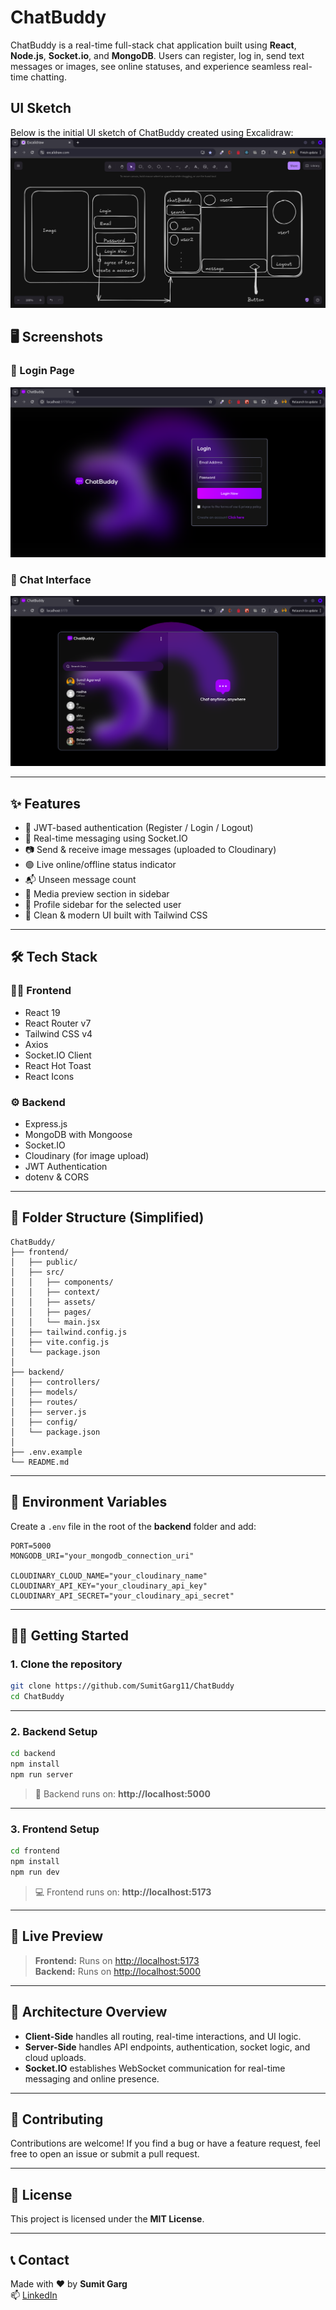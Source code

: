 # ChatBuddy

ChatBuddy is a real-time full-stack chat application built using **React**, **Node.js**, **Socket.io**, and **MongoDB**. Users can register, log in, send text messages or images, see online statuses, and experience seamless real-time chatting.


## UI Sketch

Below is the initial UI sketch of ChatBuddy created using Excalidraw:
![ChatBuddy UI Sketch](/assets/chatbuddy-ui-sketch.png) 






## 🖥️ Screenshots

### 🔐 Login Page

![Login Page](./assets/login.png)

### 💬 Chat Interface

![Chat Page](./assets/chat.png)


---

## ✨ Features

- 🔐 JWT-based authentication (Register / Login / Logout)
- 📡 Real-time messaging using Socket.IO
- 📷 Send & receive image messages (uploaded to Cloudinary)
- 🟢 Live online/offline status indicator
- 📬 Unseen message count
- 📁 Media preview section in sidebar
- 👤 Profile sidebar for the selected user
- 🧼 Clean & modern UI built with Tailwind CSS

---

## 🛠️ Tech Stack

### 👨‍💻 Frontend
- React 19
- React Router v7
- Tailwind CSS v4
- Axios
- Socket.IO Client
- React Hot Toast
- React Icons

### ⚙️ Backend
- Express.js
- MongoDB with Mongoose
- Socket.IO
- Cloudinary (for image upload)
- JWT Authentication
- dotenv & CORS

---

## 📁 Folder Structure (Simplified)

```
ChatBuddy/
├── frontend/
│   ├── public/
│   ├── src/
│   │   ├── components/
│   │   ├── context/
│   │   ├── assets/
│   │   ├── pages/
│   │   └── main.jsx
│   ├── tailwind.config.js
│   ├── vite.config.js
│   └── package.json
│
├── backend/
│   ├── controllers/
│   ├── models/
│   ├── routes/
│   ├── server.js
│   ├── config/
│   └── package.json
│
├── .env.example
└── README.md
```

---

## 🧪 Environment Variables

Create a `.env` file in the root of the **backend** folder and add:

```
PORT=5000
MONGODB_URI="your_mongodb_connection_uri"

CLOUDINARY_CLOUD_NAME="your_cloudinary_name"
CLOUDINARY_API_KEY="your_cloudinary_api_key"
CLOUDINARY_API_SECRET="your_cloudinary_api_secret"
```

---

## 🧑‍🏫 Getting Started

### 1. **Clone the repository**

```bash
git clone https://github.com/SumitGarg11/ChatBuddy
cd ChatBuddy
```

---

### 2. **Backend Setup**

```bash
cd backend
npm install
npm run server
```

> 🚀 Backend runs on: **http://localhost:5000**

---

### 3. **Frontend Setup**

```bash
cd frontend
npm install
npm run dev
```

> 💻 Frontend runs on: **http://localhost:5173**

---
## 🚀 Live Preview

> **Frontend:** Runs on [http://localhost:5173](http://localhost:5173)  
> **Backend:** Runs on [http://localhost:5000](http://localhost:5000)

---

## 🧠 Architecture Overview

- **Client-Side** handles all routing, real-time interactions, and UI logic.
- **Server-Side** handles API endpoints, authentication, socket logic, and cloud uploads.
- **Socket.IO** establishes WebSocket communication for real-time messaging and online presence.

---

## 🙌 Contributing

Contributions are welcome! If you find a bug or have a feature request, feel free to open an issue or submit a pull request.

---

## 📄 License

This project is licensed under the **MIT License**.

---

## 📞 Contact

Made with ❤️ by **Sumit Garg**  
📫 [LinkedIn](https://www.linkedin.com/in/sumit-garg---/)
